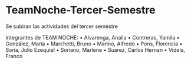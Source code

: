 # TeamNoche-Tercer-Semestre
Se subiran las actividades del tercer semestre

Integrantes de TEAM NOCHE: 
• Alvarenga, Analia 
• Contreras, Yamila 
• González, María 
• Marchetti, Bruno 
• Marino, Alfredo 
• Pons, Florencia 
• Soria, Julio Ezequiel 
• Soriano, Marlene 
• Suarez, Carlos Hernan 
• Videla, Franco
